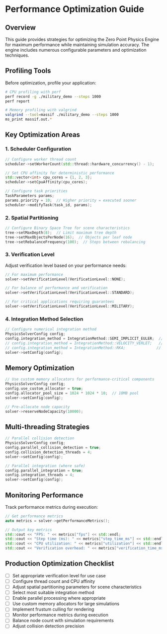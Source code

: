 # Performance Optimization Guide

## Overview

This guide provides strategies for optimizing the Zero Point Physics Engine for maximum performance while maintaining simulation accuracy. The engine includes numerous configurable parameters and optimization techniques.

## Profiling Tools

Before optimization, profile your application:

```bash
# CPU profiling with perf
perf record -g ./military_demo --steps 1000
perf report

# Memory profiling with valgrind
valgrind --tool=massif ./military_demo --steps 1000
ms_print massif.out.*
```

## Key Optimization Areas

### 1. Scheduler Configuration

```cpp
// Configure worker thread count
scheduler->setWorkerCount(std::thread::hardware_concurrency() - 1);

// Set CPU affinity for deterministic performance
std::vector<int> cpu_cores = {1, 2, 3};
scheduler->setCpuAffinity(cpu_cores);

// Configure task priorities
TaskParameters params;
params.priority = 10;  // Higher priority = executed sooner
scheduler->modifyTask(task_id, params);
```

### 2. Spatial Partitioning

```cpp
// Configure Binary Space Tree for scene characteristics
tree->setMaxDepth(8);  // Limit maximum tree depth
tree->setMaxObjectsPerNode(16);  // Objects per leaf node
tree->setRebalanceFrequency(100);  // Steps between rebalancing
```

### 3. Verification Level

Adjust verification level based on your performance needs:

```cpp
// For maximum performance
solver->setVerificationLevel(VerificationLevel::NONE);

// For balance of performance and verification
solver->setVerificationLevel(VerificationLevel::STANDARD);

// For critical applications requiring guarantees
solver->setVerificationLevel(VerificationLevel::MILITARY);
```

### 4. Integration Method Selection

```cpp
// Configure numerical integration method
PhysicsSolverConfig config;
config.integration_method = IntegrationMethod::SEMI_IMPLICIT_EULER;  // Fastest
// config.integration_method = IntegrationMethod::VELOCITY_VERLET;   // Balanced
// config.integration_method = IntegrationMethod::RK4;              // Most accurate
solver->setConfig(config);
```

## Memory Optimization

```cpp
// Use custom memory allocators for performance-critical components
PhysicsSolverConfig config;
config.use_custom_allocator = true;
config.allocator_pool_size = 1024 * 1024 * 10;  // 10MB pool
solver->setConfig(config);

// Pre-allocate node capacity
solver->reserveNodeCapacity(10000);
```

## Multi-threading Strategies

```cpp
// Parallel collision detection
PhysicsSolverConfig config;
config.parallel_collision_detection = true;
config.collision_detection_threads = 4;
solver->setConfig(config);

// Parallel integration (where safe)
config.parallel_integration = true;
config.integration_threads = 4;
solver->setConfig(config);
```

## Monitoring Performance

Track performance metrics during execution:

```cpp
// Get performance metrics
auto metrics = solver->getPerformanceMetrics();

// Output key metrics
std::cout << "FPS: " << metrics["fps"] << std::endl;
std::cout << "Step time (ms): " << metrics["step_time_ms"] << std::endl;
std::cout << "CPU utilization: " << metrics["utilization"] << std::endl;
std::cout << "Verification overhead: " << metrics["verification_time_ms"] << std::endl;
```

## Production Optimization Checklist

- [ ] Set appropriate verification level for use case
- [ ] Configure thread count and CPU affinity
- [ ] Adjust spatial partitioning parameters for scene characteristics
- [ ] Select most suitable integration method
- [ ] Enable parallel processing where appropriate
- [ ] Use custom memory allocators for large simulations
- [ ] Implement frustum culling for rendering
- [ ] Monitor performance metrics during execution
- [ ] Balance node count with simulation requirements
- [ ] Adjust collision detection precision
